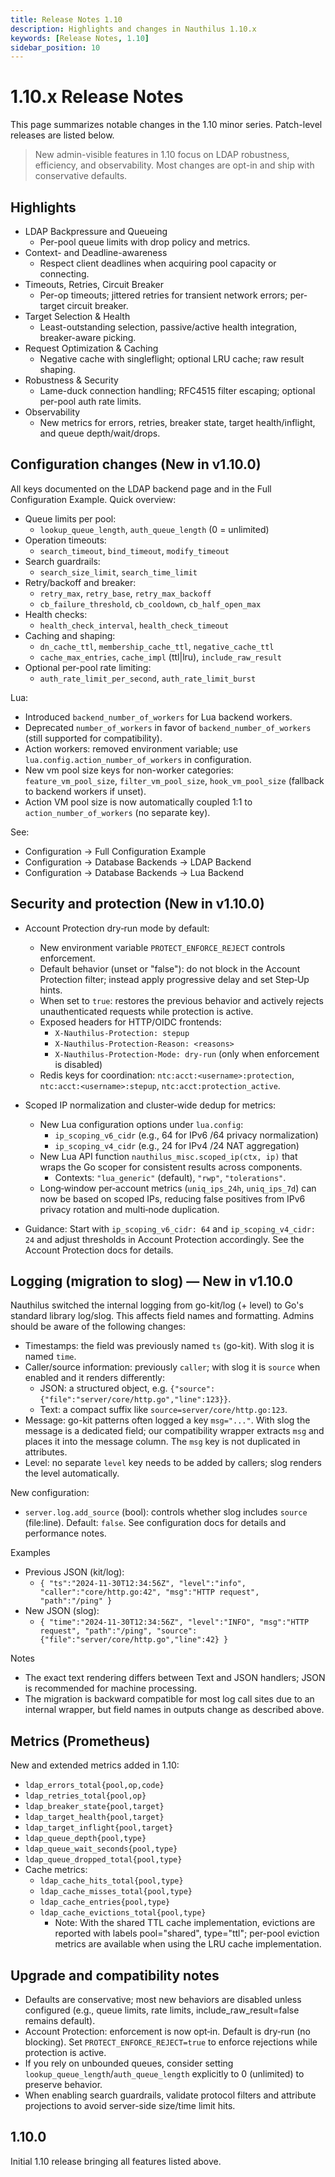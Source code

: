 ```yaml
---
title: Release Notes 1.10
description: Highlights and changes in Nauthilus 1.10.x
keywords: [Release Notes, 1.10]
sidebar_position: 10
---
```


# 1.10.x Release Notes

This page summarizes notable changes in the 1.10 minor series. Patch-level releases are listed below.

> New admin-visible features in 1.10 focus on LDAP robustness, efficiency, and observability. Most changes are opt-in and ship with conservative defaults.

## Highlights

- LDAP Backpressure and Queueing
  - Per-pool queue limits with drop policy and metrics.
- Context- and Deadline-awareness
  - Respect client deadlines when acquiring pool capacity or connecting.
- Timeouts, Retries, Circuit Breaker
  - Per-op timeouts; jittered retries for transient network errors; per-target circuit breaker.
- Target Selection & Health
  - Least-outstanding selection, passive/active health integration, breaker-aware picking.
- Request Optimization & Caching
  - Negative cache with singleflight; optional LRU cache; raw result shaping.
- Robustness & Security
  - Lame-duck connection handling; RFC4515 filter escaping; optional per-pool auth rate limits.
- Observability
  - New metrics for errors, retries, breaker state, target health/inflight, and queue depth/wait/drops.

## Configuration changes (New in v1.10.0)

All keys documented on the LDAP backend page and in the Full Configuration Example. Quick overview:

- Queue limits per pool:
  - `lookup_queue_length`, `auth_queue_length` (0 = unlimited)
- Operation timeouts:
  - `search_timeout`, `bind_timeout`, `modify_timeout`
- Search guardrails:
  - `search_size_limit`, `search_time_limit`
- Retry/backoff and breaker:
  - `retry_max`, `retry_base`, `retry_max_backoff`
  - `cb_failure_threshold`, `cb_cooldown`, `cb_half_open_max`
- Health checks:
  - `health_check_interval`, `health_check_timeout`
- Caching and shaping:
  - `dn_cache_ttl`, `membership_cache_ttl`, `negative_cache_ttl`
  - `cache_max_entries`, `cache_impl` (ttl|lru), `include_raw_result`
- Optional per-pool rate limiting:
  - `auth_rate_limit_per_second`, `auth_rate_limit_burst`

Lua:
- Introduced `backend_number_of_workers` for Lua backend workers.
- Deprecated `number_of_workers` in favor of `backend_number_of_workers` (still supported for compatibility).
- Action workers: removed environment variable; use `lua.config.action_number_of_workers` in configuration.
- New vm pool size keys for non-worker categories: `feature_vm_pool_size`, `filter_vm_pool_size`, `hook_vm_pool_size` (fallback to backend workers if unset).
- Action VM pool size is now automatically coupled 1:1 to `action_number_of_workers` (no separate key).

See:
- Configuration → Full Configuration Example
- Configuration → Database Backends → LDAP Backend
- Configuration → Database Backends → Lua Backend

## Security and protection (New in v1.10.0)

- Account Protection dry‑run mode by default:
  - New environment variable `PROTECT_ENFORCE_REJECT` controls enforcement.
  - Default behavior (unset or "false"): do not block in the Account Protection filter; instead apply progressive delay and set Step‑Up hints.
  - When set to `true`: restores the previous behavior and actively rejects unauthenticated requests while protection is active.
  - Exposed headers for HTTP/OIDC frontends:
    - `X-Nauthilus-Protection: stepup`
    - `X-Nauthilus-Protection-Reason: <reasons>`
    - `X-Nauthilus-Protection-Mode: dry-run` (only when enforcement is disabled)
  - Redis keys for coordination: `ntc:acct:<username>:protection`, `ntc:acct:<username>:stepup`, `ntc:acct:protection_active`.

- Scoped IP normalization and cluster‑wide dedup for metrics:
  - New Lua configuration options under `lua.config`:
    - `ip_scoping_v6_cidr` (e.g., 64 for IPv6 /64 privacy normalization)
    - `ip_scoping_v4_cidr` (e.g., 24 for IPv4 /24 NAT aggregation)
  - New Lua API function `nauthilus_misc.scoped_ip(ctx, ip)` that wraps the Go scoper for consistent results across components.
    - Contexts: `"lua_generic"` (default), `"rwp"`, `"tolerations"`.
  - Long‑window per‑account metrics (`uniq_ips_24h`, `uniq_ips_7d`) can now be based on scoped IPs, reducing false positives from IPv6 privacy rotation and multi‑node duplication.

- Guidance: Start with `ip_scoping_v6_cidr: 64` and `ip_scoping_v4_cidr: 24` and adjust thresholds in Account Protection accordingly. See the Account Protection docs for details.

## Logging (migration to slog) — New in v1.10.0

Nauthilus switched the internal logging from go-kit/log (+ level) to Go's standard library log/slog. This affects field names and formatting. Admins should be aware of the following changes:

- Timestamps: the field was previously named `ts` (go-kit). With slog it is named `time`.
- Caller/source information: previously `caller`; with slog it is `source` when enabled and it renders differently:
  - JSON: a structured object, e.g. `{"source":{"file":"server/core/http.go","line":123}}`.
  - Text: a compact suffix like `source=server/core/http.go:123`.
- Message: go-kit patterns often logged a key `msg="..."`. With slog the message is a dedicated field; our compatibility wrapper extracts `msg` and places it into the message column. The `msg` key is not duplicated in attributes.
- Level: no separate `level` key needs to be added by callers; slog renders the level automatically.

New configuration:
- `server.log.add_source` (bool): controls whether slog includes `source` (file:line). Default: `false`. See configuration docs for details and performance notes.

Examples
- Previous JSON (kit/log):
  - `{ "ts":"2024-11-30T12:34:56Z", "level":"info", "caller":"core/http.go:42", "msg":"HTTP request", "path":"/ping" }`
- New JSON (slog):
  - `{ "time":"2024-11-30T12:34:56Z", "level":"INFO", "msg":"HTTP request", "path":"/ping", "source":{"file":"server/core/http.go","line":42} }`

Notes
- The exact text rendering differs between Text and JSON handlers; JSON is recommended for machine processing.
- The migration is backward compatible for most log call sites due to an internal wrapper, but field names in outputs change as described above.

## Metrics (Prometheus)

New and extended metrics added in 1.10:

- `ldap_errors_total{pool,op,code}`
- `ldap_retries_total{pool,op}`
- `ldap_breaker_state{pool,target}`
- `ldap_target_health{pool,target}`
- `ldap_target_inflight{pool,target}`
- `ldap_queue_depth{pool,type}`
- `ldap_queue_wait_seconds{pool,type}`
- `ldap_queue_dropped_total{pool,type}`
- Cache metrics:
  - `ldap_cache_hits_total{pool,type}`
  - `ldap_cache_misses_total{pool,type}`
  - `ldap_cache_entries{pool,type}`
  - `ldap_cache_evictions_total{pool,type}`
    - Note: With the shared TTL cache implementation, evictions are reported with labels pool="shared", type="ttl"; per-pool eviction metrics are available when using the LRU cache implementation.

## Upgrade and compatibility notes

- Defaults are conservative; most new behaviors are disabled unless configured (e.g., queue limits, rate limits, include_raw_result=false remains default).
- Account Protection: enforcement is now opt‑in. Default is dry‑run (no blocking). Set `PROTECT_ENFORCE_REJECT=true` to enforce rejections while protection is active.
- If you rely on unbounded queues, consider setting `lookup_queue_length`/`auth_queue_length` explicitly to 0 (unlimited) to preserve behavior.
- When enabling search guardrails, validate protocol filters and attribute projections to avoid server-side size/time limit hits.

## 1.10.0

Initial 1.10 release bringing all features listed above.
